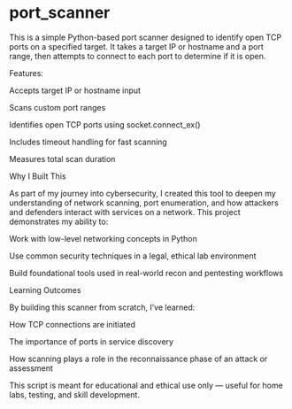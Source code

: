 # port_scanner
This is a simple Python-based port scanner designed to identify open TCP ports on a specified target. It takes a target IP or hostname and a port range, then attempts to connect to each port to determine if it is open.

 Features:
 
Accepts target IP or hostname input

Scans custom port ranges

Identifies open TCP ports using socket.connect_ex()

Includes timeout handling for fast scanning

Measures total scan duration

 Why I Built This
 
As part of my journey into cybersecurity, I created this tool to deepen my understanding of network scanning, port enumeration, and how attackers and defenders interact with services on a network. This project demonstrates my ability to:

Work with low-level networking concepts in Python

Use common security techniques in a legal, ethical lab environment

Build foundational tools used in real-world recon and pentesting workflows

 Learning Outcomes
 
By building this scanner from scratch, I’ve learned:

How TCP connections are initiated

The importance of ports in service discovery

How scanning plays a role in the reconnaissance phase of an attack or assessment

This script is meant for educational and ethical use only — useful for home labs, testing, and skill development.
